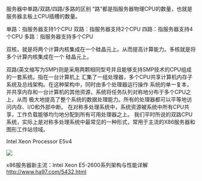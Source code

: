 服务器中单路/双路/四路/多路的区别
“路”都是指服务器物理CPU的数量，也就是服务器主板上CPU插槽的数量。

单路：指服务器支持1个CPU
双路：指服务器支持2个CPU
四路：指服务器支持4个CPU
多路：指服务器支持多个CPU

双核，就是将两个计算内核集成在一个硅晶元上。从而提高计算能力。多核就是将多个计算内核集成在一个
硅晶元上。

双路(英文缩写为SMP)则是采用两颗相同型号并且能够支持SMP技术的CPU组成的一套系统。指在一台计算机上
汇集了一组处理器，多个CPU共享计算机内存子系统及总线架构。在这种架构中，同时由多个处理器运行操作
系统的单一复本，并共享内存和一台计算机的其他资源，系统将任务队列对称地分布于多个CPU之上，从而
极大地提高了整个系统的数据处理能力。所有的处理器都可以平等地访问内存、I/O和外部中断。
在对称多处理系统中，系统资源被系统中所有CPU共享，工作负载能够均匀地分配到所有可用处理器之上。
我们平时所说的双路CPU系统，实际上是对称多处理系统中最常见的一种形式，常用于主流的X86服务器和
图形工作站领域。

Intel Xeon Processor E5v4

![](https://i.loli.net/2019/08/19/WJRjUg6bBxiuTQL.jpg)

x86服务器新主流：Intel Xeon E5-2600系列架构与性能详解
http://www.ha97.com/5432.html